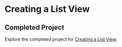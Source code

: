 # Creating a List View

## Completed Project

Explore the completed project for [Creating a List View](https://developer.apple.com/tutorials/app-dev-training/creating-a-list-view).
